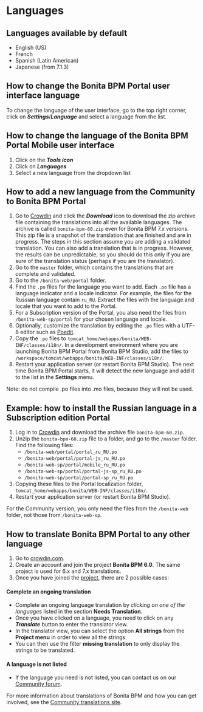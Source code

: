 # Languages

## Languages available by default 

* English (US)
* French
* Spanish (Latin American)
* Japanese (from 7.1.3)

## How to change the Bonita BPM Portal user interface language

To change the language of the user interface, go to the top right corner, click on _**Settings**_/_**Language**_ and select a language from the list.

## How to change the language of the Bonita BPM Portal Mobile user interface

1. Click on the _**Tools icon**_
2. Click on _**Languages**_
3. Select a new language from the dropdown list

## How to add a new language from the Community to Bonita BPM Portal

1. Go to [Crowdin](http://translate.bonitasoft.org/) and click the **_Download_** icon to download the zip archive file containing the translations into all the available languages. 
The archive is called `bonita-bpm-60.zip` even for Bonita BPM 7.x versions.
This zip file is a snapshot of the translation that are finished and are in progress. The steps in this section assume you are adding a validated translation. You can also add a translation that is in progress. However, the results can be unpredictable, so you should do this only if you are sure of the translation status (perhaps if you are the translator). 
2. Go to the `master` folder, which contains the translations that are complete and validated.
3. Go to the `/bonita-web/portal` folder. 
4. Find the `.po` files for the language you want to add. Each `.po` file has a language indicator and a locale indicator. 
For example, the files for the Russian language contain `ru_RU`. Extract the files with the language and locale that you want to add to the Portal.
5. For a Subscription version of the Portal, you also need the files from `/bonita-web-sp/portal` for your chosen language and locale.
6. Optionally, customize the translation by editing the `.po` files with a UTF-8 editor such as [Poedit](https://poedit.net/).
7. Copy the `.po` files to `tomcat_home/webapps/bonita/WEB-INF/classes/i18n/`. 
In a development environment where you are launching Bonita BPM Portal from Bonita BPM Studio, add the files to `/workspace/tomcat/webapps/bonita/WEB-INF/classes/i18n/`.
8. Restart your application server (or restart Bonita BPM Studio). The next time Bonita BPM Portal starts, it will detect the new language and add it to the list in the **Settings** menu.

Note: do not compile .po files into .mo files, because they will not be used.

## Example: how to install the Russian language in a Subscription edition Portal

1. Log in to [Crowdin](http://translate.bonitasoft.org/) and download the archive file `bonita-bpm-60.zip`.
2. Unzip the `bonita-bpm-60.zip` file to a folder, and go to the `/master` folder. Find the following files:
   * `/bonita-web/portal/portal_ru_RU.po`
   * `/bonita-web/portal/portal-js_ru_RU.po`
   * `/bonita-web-sp/portal/mobile_ru_RU.po`
   * `/bonita-web-sp/portal/portal-js-sp_ru_RU.po`
   * `/bonita-web-sp/portal/portal-sp_ru_RU.po`
3. Copying these files to the Portal localization folder, `tomcat_home/webapps/bonita/WEB-INF/classes/i18n/`.
4. Restart your application server (or restart Bonita BPM Studio). 

For the Community version, you only need the files from the `/bonita-web` folder, not those from `/bonita-web-sp`.

## How to translate Bonita BPM Portal to any other language

1. Go to [crowdin.com](https://crowdin.com).
2. Create an account and join the project **Bonita BPM 6.0**. The same project is used for 6.x and 7.x translations.
3. Once you have joined the [project](https://crowdin.com/project/bonita-bpm-60), there are 2 possible cases:

#### Complete an ongoing translation

* Complete an ongoing language translation by _clicking on one of the languages_ listed in the section **Needs Translation**.
* Once you have clicked on a language, you need to click on any _**Translate**_ button to enter the translator view.
* In the translator view, you can select the option **All strings** from the **Project menu** in order to view all the strings.
* You can then use the filter **missing translation** to only display the strings to be translated.

#### A language is not listed

* If the language you need is not listed, you can contact us on our [Community forum](http://legacy.community.bonitasoft.com/groups/community-tools/new-bug-tracker-and-traduction-tools-jira-and-crowdin).

For more information about translations of Bonita BPM and how you can get involved, see the [Community translations site](http://community.bonitasoft.com/contribute/translate).
